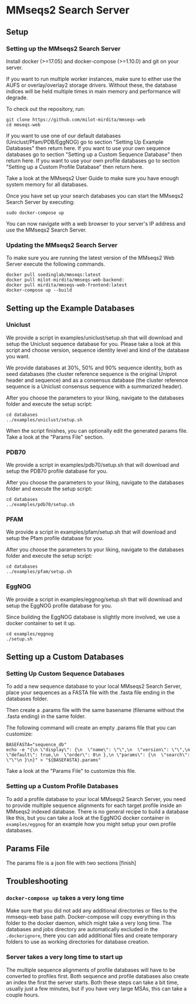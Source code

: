 MMseqs2 Search Server
=====================

Setup
-----

### Setting up the MMseqs2 Search Server

Install docker (>=17.05) and docker-compose (>=1.10.0) and git on your server.

If you want to run multiple worker instances, make sure to either use the AUFS or overlay/overlay2 storage drivers.
Without these, the database indices will be held multiple times in main memory and performance will degrade.

To check out the repository, run:
```
git clone https://github.com/milot-mirdita/mmseqs-web
cd mmseqs-web
```

If you want to use one of our default databases (Uniclust/Pfam/PDB/EggNOG) go to section "Setting Up Example Databases" then return here.
If you want to use your own sequence databases go to section "Setting up a Custom Sequence Database" then return here.
If you want to use your own profile databases go to section "Setting up a Custom Profile Database" then return here.

Take a look at the MMseqs2 User Guide to make sure you have enough system memory for all databases.

Once you have set up your search databases you can start the MMseqs2 Search Server by executing:

```
sudo docker-compose up
```

You can now navigate with a web browser to your server's IP address and use the MMseqs2 Search Server.

### Updating the MMseqs2 Search Server
To make sure you are running the latest version of the MMseqs2 Web Server execute the following commands.

```
docker pull soedinglab/mmseqs:latest
docker pull milot-mirdita/mmseqs-web-backend:
docker pull mirdita/mmseqs-web-frontend:latest
docker-compose up --build
```

Setting up the Example Databases
--------------------------------

### Uniclust

We provide a script in examples/uniclust/setup.sh that will download and setup the Uniclust sequence database for you.
Please take a look at this script and choose version, sequence identity level and kind of the database you want.

We provide databases at 30%, 50% and 90% sequence identity, both as seed databases (the cluster reference sequence is the original Uniprot header and sequence) and as a consensus database (the cluster reference sequence is a Uniclust consensus sequence with a summarized header).

After you choose the parameters to your liking, navigate to the databases folder and execute the setup script:

```
cd databases
../examples/uniclust/setup.sh
```

When the script finishes, you can optionally edit the generated params file. Take a look at the "Params File" section.

### PDB70

We provide a script in examples/pdb70/setup.sh that will download and setup the PDB70 profile database for you.

After you choose the parameters to your liking, navigate to the databases folder and execute the setup script:

```
cd databases
../examples/pdb70/setup.sh
```

### PFAM

We provide a script in examples/pfam/setup.sh that will download and setup the Pfam profile database for you.

After you choose the parameters to your liking, navigate to the databases folder and execute the setup script:

```
cd databases
../examples/pfam/setup.sh
```

### EggNOG

We provide a script in examples/eggnog/setup.sh that will download and setup the EggNOG profile database for you.

Since building the EggNOG database is slightly more involved, we use a docker container to set it up.

```
cd examples/eggnog
./setup.sh
```

Setting up a Custom Databases
-------------------------------------

### Setting Up Custom Sequence Databases

To add a new sequence database to your local MMseqs2 Search Server, place your sequences as a FASTA file with the .fasta file ending in the databases folder.

Then create a .params file with the same basename (filename without the .fasta ending) in the same folder.

The following command will create an empty .params file that you can customize:
```
BASEFASTA="sequence_db"
echo -e "{\n \"display\": {\n  \"name\": \"\",\n  \"version\": \"\",\n  \"default\": true,\n  \"order\": 0\n },\n \"params\": {\n  \"search\": \"\"\n }\n}" > "${BASEFASTA}.params"
```

Take a look at the "Params File" to customize this file.

### Setting up a Custom Profile Databases
To add a profile database to your local MMseqs2 Search Server, you need to provide multiple sequence alignments for each target profile inside an MMseqs2 indexed database. There is no general recipe to build a database like this, but you can take a look at the EggNOG docker container in `examples/eggnog` for an example how you might setup your own profile databases.

Params File
-----------

The params file is a json file with two sections [finish]


Troubleshooting
---------------

### `docker-compose up` takes a very long time
Make sure that you did not add any additional directories or files to the mmseqs-web base path.
Docker-compose will copy everything in this folder to the docker daemon, which might take a very long time. The databases and jobs directory are automatically excluded in the `.dockerignore`, there you can add additional files and create temporary folders to use as working directories for database creation.

### Server takes a very long time to start up
The multiple sequence alignments of profile databases will have to be converted to profiles first.
Both sequence and profile databases also create an index the first the server starts. Both these steps can take a bit time, usually just a few minutes, but if you have very large MSAs, this can take a couple hours.
